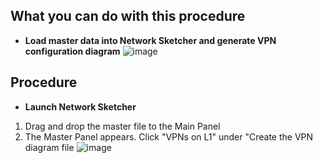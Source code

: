 ## What you can do with this procedure
* **Load master data into Network Sketcher and generate VPN configuration diagram**
![image](https://github.com/cisco-open/network-sketcher/assets/13013736/aa10c548-d044-4215-86f5-224ed65213af)



## Procedure
* **Launch Network Sketcher**
1. Drag and drop the master file to the Main Panel
1. The Master Panel appears. Click "VPNs on L1" under "Create the VPN diagram file
![image](https://github.com/cisco-open/network-sketcher/assets/13013736/1c8b4120-ac91-4659-acd0-b6c4d8e63dd5)


